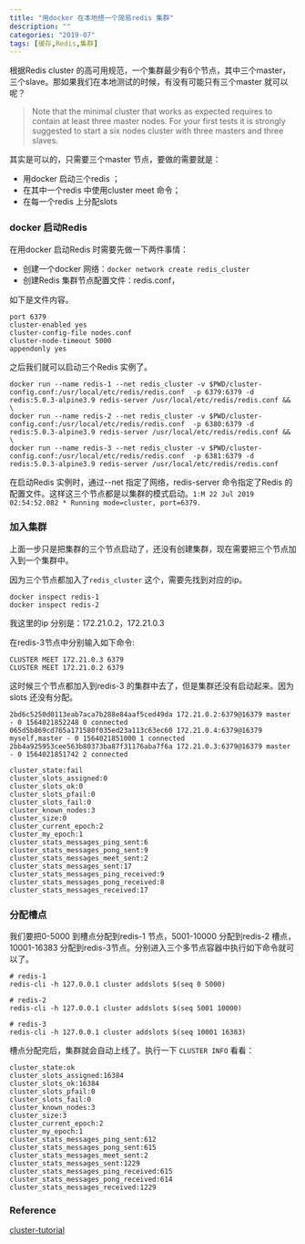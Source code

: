 ```yaml
---
title: "用docker 在本地搭一个简易redis 集群"
description: ""
categories: "2019-07"
tags: [缓存,Redis,集群]
---
```


根据Redis cluster 的高可用规范，一个集群最少有6个节点，其中三个master，三个slave。那如果我们在本地测试的时候，有没有可能只有三个master 就可以呢？

> Note that the minimal cluster that works as expected requires to contain at least three master nodes. For your first tests it is strongly suggested to start a six nodes cluster with three masters and three slaves.

其实是可以的，只需要三个master 节点，要做的需要就是：

* 用docker 启动三个redis ；
* 在其中一个redis 中使用cluster meet 命令；
* 在每一个redis 上分配slots


### docker 启动Redis 

在用docker 启动Redis 时需要先做一下两件事情：

* 创建一个docker 网络：`docker network create redis_cluster`
* 创建Redis 集群节点配置文件：redis.conf，

如下是文件内容。

	port 6379
	cluster-enabled yes
	cluster-config-file nodes.conf
	cluster-node-timeout 5000
	appendonly yes

之后我们就可以启动三个Redis 实例了。

	docker run --name redis-1 --net redis_cluster -v $PWD/cluster-config.conf:/usr/local/etc/redis/redis.conf  -p 6379:6379 -d redis:5.0.3-alpine3.9 redis-server /usr/local/etc/redis/redis.conf && \
	docker run --name redis-2 --net redis_cluster -v $PWD/cluster-config.conf:/usr/local/etc/redis/redis.conf  -p 6380:6379 -d redis:5.0.3-alpine3.9 redis-server /usr/local/etc/redis/redis.conf && \
	docker run --name redis-3 --net redis_cluster -v $PWD/cluster-config.conf:/usr/local/etc/redis/redis.conf  -p 6381:6379 -d redis:5.0.3-alpine3.9 redis-server /usr/local/etc/redis/redis.conf

在启动Redis 实例时，通过--net 指定了网络，redis-server 命令指定了Redis 的配置文件。这样这三个节点都是以集群的模式启动。`1:M 22 Jul 2019 02:54:52.082 * Running mode=cluster, port=6379.`

### 加入集群

上面一步只是把集群的三个节点启动了，还没有创建集群，现在需要把三个节点加入到一个集群中。

因为三个节点都加入了`redis_cluster` 这个，需要先找到对应的ip。

	docker inspect redis-1
	docker inspect redis-2

我这里的ip 分别是：172.21.0.2，172.21.0.3

在redis-3节点中分别输入如下命令:

	CLUSTER MEET 172.21.0.3 6379
	CLUSTER MEET 172.21.0.2 6379

这时候三个节点都加入到redis-3 的集群中去了，但是集群还没有启动起来。因为slots 还没有分配。

	2bd6c5250d0113eab7aca7b288e84aaf5ced49da 172.21.0.2:6379@16379 master - 0 1564021852248 0 connected
	065d5b869cd765a171580f035ed23a113c63ec60 172.21.0.4:6379@16379 myself,master - 0 1564021851000 1 connected
	2bb4a925953cee563b80373ba87f31176aba7f6a 172.21.0.3:6379@16379 master - 0 1564021851742 2 connected

	cluster_state:fail
	cluster_slots_assigned:0
	cluster_slots_ok:0
	cluster_slots_pfail:0
	cluster_slots_fail:0
	cluster_known_nodes:3
	cluster_size:0
	cluster_current_epoch:2
	cluster_my_epoch:1
	cluster_stats_messages_ping_sent:6
	cluster_stats_messages_pong_sent:9
	cluster_stats_messages_meet_sent:2
	cluster_stats_messages_sent:17
	cluster_stats_messages_ping_received:9
	cluster_stats_messages_pong_received:8
	cluster_stats_messages_received:17


### 分配槽点

我们要把0-5000 到槽点分配到redis-1 节点，5001-10000 分配到redis-2 槽点，10001-16383 分配到redis-3节点。分别进入三个多节点容器中执行如下命令就可以了。

	# redis-1
	redis-cli -h 127.0.0.1 cluster addslots $(seq 0 5000)

	# redis-2
	redis-cli -h 127.0.0.1 cluster addslots $(seq 5001 10000)

	# redis-3 
	redis-cli -h 127.0.0.1 cluster addslots $(seq 10001 16383)


槽点分配完后，集群就会自动上线了。执行一下 `CLUSTER INFO` 看看：

	cluster_state:ok
	cluster_slots_assigned:16384
	cluster_slots_ok:16384
	cluster_slots_pfail:0
	cluster_slots_fail:0
	cluster_known_nodes:3
	cluster_size:3
	cluster_current_epoch:2
	cluster_my_epoch:1
	cluster_stats_messages_ping_sent:612
	cluster_stats_messages_pong_sent:615
	cluster_stats_messages_meet_sent:2
	cluster_stats_messages_sent:1229
	cluster_stats_messages_ping_received:615
	cluster_stats_messages_pong_received:614
	cluster_stats_messages_received:1229



### Reference

[cluster-tutorial](https://redis.io/topics/cluster-tutorial)
